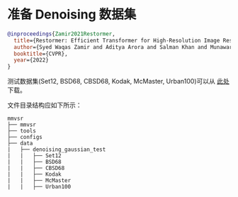 # 准备 Denoising 数据集

<!-- [DATASET] -->

```bibtex
@inproceedings{Zamir2021Restormer,
  title={Restormer: Efficient Transformer for High-Resolution Image Restoration},
  author={Syed Waqas Zamir and Aditya Arora and Salman Khan and Munawar Hayat and Fahad Shahbaz Khan and Ming-Hsuan Yang},
  booktitle={CVPR},
  year={2022}
}
```

测试数据集(Set12, BSD68, CBSD68, Kodak, McMaster, Urban100)可以从 [此处](https://drive.google.com/file/d/1P_-RAvltEoEhfT-9GrWRdpEi6NSswTs8/) 下载。

文件目录结构应如下所示：

```text
mmvsr
├── mmvsr
├── tools
├── configs
├── data
|   ├── denoising_gaussian_test
|   |   ├── Set12
|   |   ├── BSD68
|   |   ├── CBSD68
|   |   ├── Kodak
|   |   ├── McMaster
|   |   ├── Urban100
```
